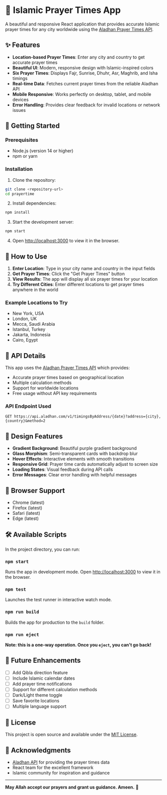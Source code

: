 # 🕌 Islamic Prayer Times App

A beautiful and responsive React application that provides accurate Islamic prayer times for any city worldwide using the [Aladhan Prayer Times API](https://aladhan.com/prayer-times-api).

## ✨ Features

- **Location-based Prayer Times**: Enter any city and country to get accurate prayer times
- **Beautiful UI**: Modern, responsive design with Islamic-inspired colors
- **Six Prayer Times**: Displays Fajr, Sunrise, Dhuhr, Asr, Maghrib, and Isha timings
- **Real-time Data**: Fetches current prayer times from the reliable Aladhan API
- **Mobile Responsive**: Works perfectly on desktop, tablet, and mobile devices
- **Error Handling**: Provides clear feedback for invalid locations or network issues

## 🚀 Getting Started

### Prerequisites

- Node.js (version 14 or higher)
- npm or yarn

### Installation

1. Clone the repository:
```bash
git clone <repository-url>
cd prayertime
```

2. Install dependencies:
```bash
npm install
```

3. Start the development server:
```bash
npm start
```

4. Open [http://localhost:3000](http://localhost:3000) to view it in the browser.

## 🎯 How to Use

1. **Enter Location**: Type in your city name and country in the input fields
2. **Get Prayer Times**: Click the "Get Prayer Times" button
3. **View Results**: The app will display all six prayer times for your location
4. **Try Different Cities**: Enter different locations to get prayer times anywhere in the world

### Example Locations to Try

- New York, USA
- London, UK
- Mecca, Saudi Arabia
- Istanbul, Turkey
- Jakarta, Indonesia
- Cairo, Egypt

## 🔧 API Details

This app uses the [Aladhan Prayer Times API](https://aladhan.com/prayer-times-api) which provides:

- Accurate prayer times based on geographical location
- Multiple calculation methods
- Support for worldwide locations
- Free usage without API key requirements

### API Endpoint Used

```
GET https://api.aladhan.com/v1/timingsByAddress/{date}?address={city},{country}&method=2
```

## 🎨 Design Features

- **Gradient Background**: Beautiful purple gradient background
- **Glass Morphism**: Semi-transparent cards with backdrop blur
- **Hover Effects**: Interactive elements with smooth transitions
- **Responsive Grid**: Prayer time cards automatically adjust to screen size
- **Loading States**: Visual feedback during API calls
- **Error Messages**: Clear error handling with helpful messages

## 📱 Browser Support

- Chrome (latest)
- Firefox (latest)
- Safari (latest)
- Edge (latest)

## 🛠️ Available Scripts

In the project directory, you can run:

### `npm start`

Runs the app in development mode. Open [http://localhost:3000](http://localhost:3000) to view it in the browser.

### `npm test`

Launches the test runner in interactive watch mode.

### `npm run build`

Builds the app for production to the `build` folder.

### `npm run eject`

**Note: this is a one-way operation. Once you `eject`, you can't go back!**

## 🌟 Future Enhancements

- [ ] Add Qibla direction feature
- [ ] Include Islamic calendar dates
- [ ] Add prayer time notifications
- [ ] Support for different calculation methods
- [ ] Dark/Light theme toggle
- [ ] Save favorite locations
- [ ] Multiple language support

## 📄 License

This project is open source and available under the [MIT License](LICENSE).

## 🙏 Acknowledgments

- [Aladhan API](https://aladhan.com) for providing the prayer times data
- React team for the excellent framework
- Islamic community for inspiration and guidance

---

**May Allah accept our prayers and grant us guidance. Ameen.** 🤲
